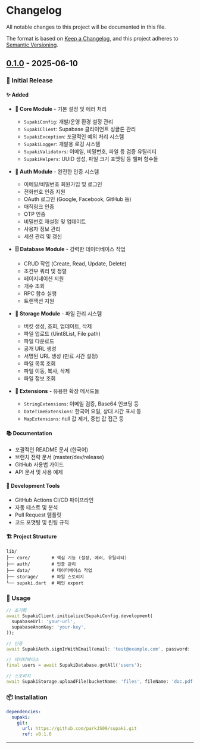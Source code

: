 # Changelog

All notable changes to this project will be documented in this file.

The format is based on [Keep a Changelog](https://keepachangelog.com/en/1.0.0/),
and this project adheres to [Semantic Versioning](https://semver.org/spec/v2.0.0.html).

## [0.1.0] - 2025-06-10

### 🎉 Initial Release

#### ✨ Added
- **🔧 Core Module** - 기본 설정 및 에러 처리
  - `SupakiConfig`: 개발/운영 환경 설정 관리
  - `SupakiClient`: Supabase 클라이언트 싱글톤 관리  
  - `SupakiException`: 포괄적인 예외 처리 시스템
  - `SupakiLogger`: 개발용 로깅 시스템
  - `SupakiValidators`: 이메일, 비밀번호, 파일 등 검증 유틸리티
  - `SupakiHelpers`: UUID 생성, 파일 크기 포맷팅 등 헬퍼 함수들

- **🔐 Auth Module** - 완전한 인증 시스템
  - 이메일/비밀번호 회원가입 및 로그인
  - 전화번호 인증 지원
  - OAuth 로그인 (Google, Facebook, GitHub 등)
  - 매직링크 인증
  - OTP 인증
  - 비밀번호 재설정 및 업데이트
  - 사용자 정보 관리
  - 세션 관리 및 갱신

- **🗄️ Database Module** - 강력한 데이터베이스 작업
  - CRUD 작업 (Create, Read, Update, Delete)
  - 조건부 쿼리 및 정렬
  - 페이지네이션 지원
  - 개수 조회
  - RPC 함수 실행
  - 트랜잭션 지원

- **📁 Storage Module** - 파일 관리 시스템
  - 버킷 생성, 조회, 업데이트, 삭제
  - 파일 업로드 (Uint8List, File path)
  - 파일 다운로드
  - 공개 URL 생성
  - 서명된 URL 생성 (만료 시간 설정)
  - 파일 목록 조회
  - 파일 이동, 복사, 삭제
  - 파일 정보 조회

- **🔧 Extensions** - 유용한 확장 메서드들
  - `StringExtensions`: 이메일 검증, Base64 인코딩 등
  - `DateTimeExtensions`: 한국어 요일, 상대 시간 표시 등  
  - `MapExtensions`: null 값 제거, 중첩 값 접근 등

#### 📚 Documentation
- 포괄적인 README 문서 (한국어)
- 브랜치 전략 문서 (master/dev/release)
- GitHub 사용법 가이드
- API 문서 및 사용 예제

#### 🔧 Development Tools
- GitHub Actions CI/CD 파이프라인
- 자동 테스트 및 분석
- Pull Request 템플릿
- 코드 포맷팅 및 린팅 규칙

#### 🏗️ Project Structure
```
lib/
├── core/        # 핵심 기능 (설정, 에러, 유틸리티)
├── auth/        # 인증 관리
├── data/        # 데이터베이스 작업
├── storage/     # 파일 스토리지
└── supaki.dart  # 메인 export
```

### 🎯 Usage
```dart
// 초기화
await SupakiClient.initialize(SupakiConfig.development(
  supabaseUrl: 'your-url',
  supabaseAnonKey: 'your-key',
));

// 인증
await SupakiAuth.signInWithEmail(email: 'test@example.com', password: 'pass');

// 데이터베이스
final users = await SupakiDatabase.getAll('users');

// 스토리지
await SupakiStorage.uploadFile(bucketName: 'files', fileName: 'doc.pdf', fileBytes: bytes);
```

### 📦 Installation
```yaml
dependencies:
  supaki:
    git:
      url: https://github.com/parkJS09/supaki.git
      ref: v0.1.0
```

---

[0.1.0]: https://github.com/parkJS09/supaki/releases/tag/v0.1.0
